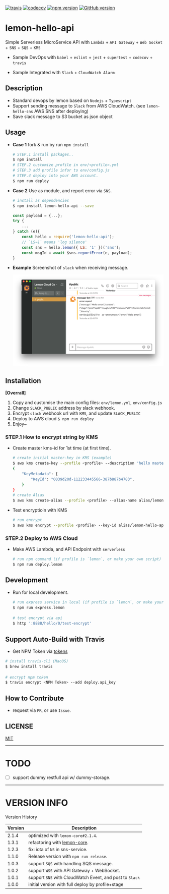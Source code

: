 [![travis](https://travis-ci.org/lemoncloud-io/lemon-hello-api.svg?branch=master)](https://travis-ci.org/lemoncloud-io/lemon-hello-api)
[![codecov](https://codecov.io/gh/lemoncloud-io/lemon-hello-api/branch/master/graph/badge.svg)](https://codecov.io/gh/lemoncloud-io/lemon-hello-api)
[![npm version](https://badge.fury.io/js/lemon-hello-api.svg)](https://badge.fury.io/js/lemon-hello-api)
[![GitHub version](https://badge.fury.io/gh/lemoncloud-io%2Flemon-hello-api.svg)](https://badge.fury.io/gh/lemoncloud-io%2Flemon-hello-api)

# lemon-hello-api

Simple Serverless MicroService API with `Lambda` + `API Gateway` + `Web Socket` + `SNS` + `SQS` + `KMS`

- Sample DevOps with `babel` + `eslint` + `jest` + `supertest` + `codecov` + `travis`

- Sample Integrated with `Slack` + `CloudWatch Alarm`


## Description

- Standard devops by lemon based on `Nodejs` + `Typescript`
- Support sending message to `Slack` from AWS CloudWatch. (see `lemon-hello-sns` AWS SNS after deploying)
- Save slack message to S3 bucket as json object


## Usage

- **Case 1** fork & run by run `npm install`

    ```bash
    # STEP.1 install packages..
    $ npm install
    # STEP.2 customize profile in env/<profile>.yml
    # STEP.3 add profile infor to env/config.js
    # STEP.4 deploy into your AWS account.
    $ npm run deploy
    ```

- **Case 2** Use as module, and report error via `SNS`.

    ```bash
    # install as dependencies
    $ npm install lemon-hello-api --save
    ```

    ```js
    const payload = {...};
    try {
        ...
    } catch (e){
        const hello = require('lemon-hello-api');
        // `LS=1` means 'log silence'
        const sns = hello.lemon({ LS: '1' })('sns');
        const msgId = await $sns.reportError(e, payload);
    }
    ```

- **Example** Screenshot of `slack` when receiving message.

    ![SlackError](assets/sns.report-error.png)


## Installation

**[Overrall]**

1. Copy and customise the main config files: `env/lemon.yml`, `env/config.js`
1. Change `SLACK_PUBLIC` address by slack webhook.
1. Encrypt `slack` webhook url with `KMS`, and update `SLACK_PUBLIC`
1. Deploy to AWS cloud `$ npm run deploy`
1. Enjoy~


### STEP.1 How to encrypt string by KMS

- Create master kms-id for 1st time (at first time).

    ```bash
    # create initial master-key in KMS (example)
    $ aws kms create-key --profile <profile> --description 'hello master key'
    {
        "KeyMetadata": {
            "KeyId": "0039d20d-112233445566-387b887b4783",
        }
    }
    # create Alias
    $ aws kms create-alias --profile <profile> --alias-name alias/lemon-hello-api --target-key-id 0039d20d-112233445566-387b887b4783
    ```

- Test encryptioin with KMS

    ```sh
    # run encrypt
    $ aws kms encrypt --profile <profile> --key-id alias/lemon-hello-api --plaintext "hello lemon" --query CiphertextBlob --output text
    ```

### STEP.2 Deploy to AWS Cloud

- Make AWS Lambda, and API Endpoint with `serverless`

    ```bash
    # run npm command (if profile is `lemon`, or make your own script)
    $ npm run deploy.lemon
    ```

## Development

- Run for local development.

    ```bash
    # run express service in local (if profile is `lemon`, or make your own script)
    $ npm run express.lemon

    # test encrypt via api
    $ http ':8888/hello/0/test-encrypt'    
    ```

## Support Auto-Build with Travis

- Get NPM Token via [tokens](https://www.npmjs.com/settings/stevelemon/tokens)

```bash
# install travis-cli (MacOS)
$ brew install travis

# encrypt npm token
$ travis encrypt <NPM Token> --add deploy.api_key
```

## How to Contribute

- request via `PR`, or use `Issue`.


## LICENSE

[MIT](http://opensource.org/licenses/MIT)


----------------
# TODO #

- [ ] support dummy restfull api w/ dummy-storage.


----------------
# VERSION INFO #

Version History

| Version   | Description
|--         |--
| 2.1.4     | optimized with `lemon-core#2.1.4`.
| 1.3.1     | refactoring with [lemon-core](/lemoncloud-io/lemon-core).
| 1.2.3     | fix: iota of `NS` in sns-service.
| 1.1.0     | Release version with `npm run release`.
| 1.0.3     | support `SQS` with handling SQS message.
| 1.0.2     | support `WSS` with API Gateway + WebSocket.
| 1.0.1     | support `SNS` with CloudWatch Event, and post to `Slack`
| 1.0.0     | initial version with full deploy by profile+stage

